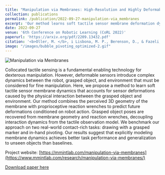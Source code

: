 ```yaml
---
title: "Manipulation via Membranes: High-Resolution and Highly Deformable Tactile Sensing and Control"
collection: publications
permalink: /publication/2022-09-27-manipulation-via_membranes
excerpt: 'Our method learns soft tactile sensor membrane deformation dynamics to control a grasped object’s pose and force transmitted to the environment during contact-rich manipulation tasks such as drawing and in-hand pivoting.'
date: 2022-09-27
venue: '6th Conference on Robotic Learning (CoRL 2022)'
paperurl: 'https://arxiv.org/pdf/2209.13432.pdf'
citation: '<b>Oller, M. </b>, i Lisbona, M. P., Berenson, D., & Fazeli, N. . (2022). &quot; "Manipulation via Membranes: High-Resolution and Highly Deformable Tactile Sensing and Control". &quot; <i>CoRL 2022 1</i>.'
image: "/images/bubble_pivoting_optimized-2.gif"
---
```


![Manipulation via Membranes](/images/bubble_pivoting_optimized-2.gif)

Collocated tactile sensing is a fundamental enabling technology for dexterous manipulation. However, deformable sensors introduce complex dynamics between the robot, grasped object, and environment that must be considered for fine manipulation. Here, we propose a method to learn soft tactile sensor membrane dynamics that accounts for sensor deformations caused by the physical interaction between the grasped object and environment. Our method combines the perceived 3D geometry of the membrane with proprioceptive reaction wrenches to predict future deformations conditioned on robot action. Grasped object poses are recovered from membrane geometry and reaction wrenches, decoupling interaction dynamics from the tactile observation model. We benchmark our approach on two real-world contact-rich tasks: drawing with a grasped marker and in-hand pivoting. Our results suggest that explicitly modeling membrane dynamics achieves better task performance and generalization to unseen objects than baselines.

Project website: [https://mmintlab.com/manipulation-via-membranes](https://www.mmintlab.com/research/manipulation-via-membranes/)

[Download paper here](https://arxiv.org/pdf/2209.13432.pdf)
